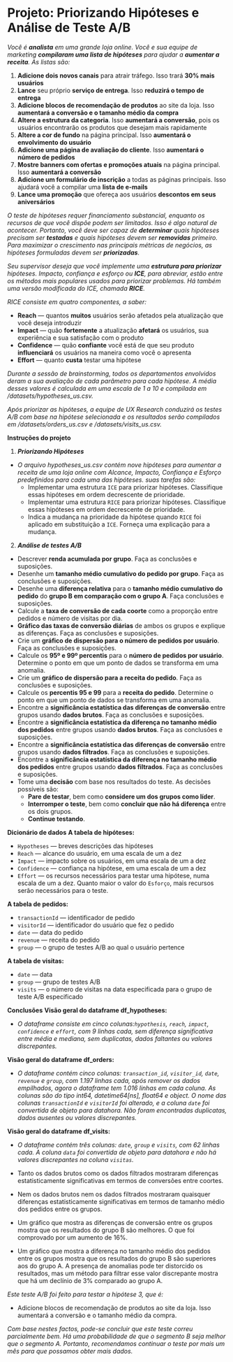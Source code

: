 # Projeto: Priorizando Hipóteses e Análise de Teste A/B

*Você é **analista** em uma grande loja online. Você e sua equipe de marketing **compilaram uma lista de hipóteses** para ajudar a **aumentar a receita**. As listas são:*

1. **Adicione dois novos canais** para atrair tráfego. Isso trará **30% mais usuários**
2. **Lance** seu próprio **serviço de entrega**. Isso **reduzirá o tempo de entrega**
3. **Adicione blocos de recomendação de produtos** ao site da loja. Isso **aumentará a conversão e o tamanho médio da compra**
4. **Altere a estrutura da categoria**. Isso **aumentará a conversão**, pois os usuários encontrarão os produtos que desejam mais rapidamente
5. **Altere a cor de fundo** na página principal. Isso **aumentará o envolvimento do usuário**
6. **Adicione uma página de avaliação do cliente**. Isso **aumentará o número de pedidos**
7. **Mostre banners com ofertas e promoções atuais** na página principal. Isso **aumentará a conversão**
8. **Adicione um formulário de inscrição** a todas as páginas principais. Isso ajudará você a compilar uma **lista de e-mails**
9. **Lance uma promoção** que ofereça aos usuários **descontos em seus aniversários**

*O teste de hipóteses requer financiamento substancial, enquanto os recursos de que você dispõe podem ser limitados. Isso é algo natural de acontecer. Portanto, você deve ser capaz de **determinar** quais hipóteses precisam ser **testadas** e quais hipóteses devem ser **removidas** primeiro. Para maximizar o crescimento nas principais métricas de negócios, as hipóteses formuladas devem ser **priorizadas**.*

*Seu supervisor deseja que você implemente uma **estrutura para priorizar** hipóteses. Impacto, confiança e esforço ou **ICE**, para abreviar, estão entre os métodos mais populares usados ​​para priorizar problemas. Há também uma versão modificada do ICE, chamada **RICE**.*

*RICE consiste em quatro componentes, a saber:*
- **Reach** — quantos **muitos** usuários serão afetados pela atualização que você deseja introduzir
- **Impact** — quão **fortemente** a atualização **afetará** os usuários, sua experiência e sua satisfação com o produto
- **Confidence** — quão **confiante** você está de que seu produto **influenciará** os usuários na maneira como você o apresenta
- **Effort** — quanto **custa** testar uma hipótese

*Durante a sessão de brainstorming, todos os departamentos envolvidos deram a sua avaliação de cada parâmetro para cada hipótese. A média desses valores é calculada em uma escala de 1 a 10 e compilada em /datasets/hypotheses_us.csv.*

*Após priorizar as hipóteses, a equipe de UX Research conduzirá os testes A/B com base na hipótese selecionada e os resultados serão compilados em /datasets/orders_us.csv e /datasets/visits_us.csv.*

**Instruções do projeto**

1. ***Priorizando Hipóteses***

- *O arquivo hypotheses_us.csv contém nove hipóteses para aumentar a receita de uma loja online com Alcance, Impacto, Confiança e Esforço predefinidos para cada uma das hipóteses. suas tarefas são:*
    - Implementar uma estrutura `ICE` para priorizar hipóteses. Classifique essas hipóteses em ordem decrescente de prioridade.
    - Implementar uma estrutura `RICE` para priorizar hipóteses. Classifique essas hipóteses em ordem decrescente de prioridade.
    - Indica a mudança na prioridade da hipótese quando `RICE` foi aplicado em substituição a `ICE`. Forneça uma explicação para a mudança.

2. ***Análise de testes A/B***
- Descrever **renda acumulada por grupo**. Faça as conclusões e suposições.
- Desenhe um **tamanho médio cumulativo do pedido por grupo**. Faça as conclusões e suposições.
- Desenhe uma **diferença relativa** para o **tamanho médio cumulativo do pedido** do **grupo B em comparação com o grupo A**. Faça conclusões e suposições.
- Calcule a **taxa de conversão de cada coorte** como a proporção entre pedidos e número de visitas por dia.
- **Gráfico das taxas de conversão diárias** de ambos os grupos e explique as diferenças. Faça as conclusões e suposições.
- Crie um **gráfico de dispersão para o número de pedidos por usuário**. Faça as conclusões e suposições.
- Calcule os **95º e 99º percentis** para o **número de pedidos por usuário**. Determine o ponto em que um ponto de dados se transforma em uma anomalia.
- Crie um **gráfico de dispersão para a receita do pedido**. Faça as conclusões e suposições.
- Calcule os **percentis 95 e 99** para a **receita do pedido**. Determine o ponto em que um ponto de dados se transforma em uma anomalia.
- Encontre a **significância estatística das diferenças de conversão** entre grupos usando **dados brutos**. Faça as conclusões e suposições.
- Encontre a **significância estatística da diferença no tamanho médio dos pedidos** entre grupos usando **dados brutos**. Faça as conclusões e suposições.
- Encontre a **significância estatística das diferenças de conversão** entre grupos usando **dados filtrados**. Faça as conclusões e suposições.
- Encontre a **significância estatística da diferença no tamanho médio dos pedidos** entre grupos usando **dados filtrados**. Faça as conclusões e suposições.
- Tome uma **decisão** com base nos resultados do teste. As decisões possíveis são:
    - **Pare de testar**, bem como **considere um dos grupos como líder**.
    - **Interromper o teste**, bem como **concluir que não há diferença** entre os dois grupos.
    - **Continue testando**.

**Dicionário de dados**
**A tabela de hipóteses:**
- `Hypotheses` — breves descrições das hipóteses
- `Reach` — alcance do usuário, em uma escala de um a dez
- `Impact` — impacto sobre os usuários, em uma escala de um a dez
- `Confidence` — confiança na hipótese, em uma escala de um a dez
- `Effort` — os recursos necessários para testar uma hipótese, numa escala de um a dez. Quanto maior o valor do `Esforço`, mais recursos serão necessários para o teste.

**A tabela de pedidos:**
- `transactionId` — identificador de pedido
- `visitorId` — identificador do usuário que fez o pedido
- `date` — data do pedido
- `revenue` — receita do pedido
- `group` — o grupo de testes A/B ao qual o usuário pertence

**A tabela de visitas:**
- `date` — data
- `group` — grupo de testes A/B
- `visits` — o número de visitas na data especificada para o grupo de teste A/B especificado

**Conclusões**
**Visão geral do dataframe df_hypotheses:**
- *O dataframe consiste em cinco colunas:`hypothesis`, `reach`, `impact`, `confidence` e `effort`, com 9 linhas cada, sem diferença significativa entre média e mediana, sem duplicatas, dados faltantes ou valores discrepantes.*

**Visão geral do dataframe df_orders:**
- *O dataframe contém cinco colunas: `transaction_id`, `visitor_id`, `date`, `revenue` e `group`, com 1.197 linhas cada, após remover os dados empilhados, agora o dataframe tem 1.016 linhas em cada coluna. As colunas são do tipo int64, datetime64[ns], float64 e object. O nome das colunas `transactionId` e `visitorId` foi alterado, e a coluna `date` foi convertida de objeto para datahora. Não foram encontradas duplicatas, dados ausentes ou valores discrepantes.*

**Visão geral do dataframe df_visits:**
- *O dataframe contém três colunas: `date`, `group` e `visits`, com 62 linhas cada. A coluna `data` foi convertida de objeto para datahora e não há valores discrepantes na coluna `visitas`.*

- Tanto os dados brutos como os dados filtrados mostraram diferenças estatisticamente significativas em termos de conversões entre coortes.
- Nem os dados brutos nem os dados filtrados mostraram quaisquer diferenças estatisticamente significativas em termos de tamanho médio dos pedidos entre os grupos.
- Um gráfico que mostra as diferenças de conversão entre os grupos mostra que os resultados do grupo B são melhores. O que foi comprovado por um aumento de 16\%.
- Um gráfico que mostra a diferença no tamanho médio dos pedidos entre os grupos mostra que os resultados do grupo B são superiores aos do grupo A. A presença de anomalias pode ter distorcido os resultados, mas um método para filtrar esse valor discrepante mostra que há um declínio de 3\% comparado ao grupo A.

*Este teste A/B foi feito para testar a hipótese 3, que é:*

- Adicione blocos de recomendação de produtos ao site da loja. Isso aumentará a conversão e o tamanho médio da compra.

*Com base nestes factos, pode-se concluir que este teste correu parcialmente bem. Há uma probabilidade de que o segmento B seja melhor que o segmento A. Portanto, recomendamos continuar o teste por mais um mês para que possamos obter mais dados.*
